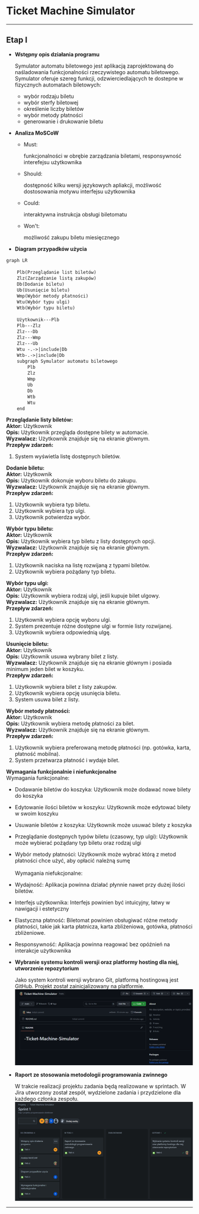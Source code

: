# Ticket Machine Simulator
***
## Etap I

- **Wstępny opis działania programu**

    Symulator automatu biletowego jest aplikacją zaprojektowaną do naśladowania funkcjonalności rzeczywistego automatu 
    biletowego. Symulator oferuje szereg funkcji, odzwierciedlających te dostepne w fizycznych automatach biletowych:
  - wybór rodzaju biletu
  - wybór sterfy biletowej
  - określenie liczby biletów
  - wybór metody płatności
  - generowanie i drukowanie biletu


- **Analiza MoSCoW**
  - Must:
  
    funkcjonalności w obrębie zarządzania biletami, responsywność interefejsu użytkownika
  - Should:
  
    dostępność kilku wersji językowych apliakcji, możliwość dostosowania motywu interfejsu użytkownika 
  - Could:

    interaktywna instrukcja obsługi biletomatu
  - Won't:

    możliwość zakupu biletu miesięcznego 


- **Diagram przypadków użycia**<br>
        
```mermaid
graph LR
    
    Plb(Przeglądanie list biletów)
    Zlz(Zarządzanie listą zakupów)
    Db(Dodanie biletu)
    Ub(Usunięcie biletu)
    Wmp(Wybór metody płatności)
    Wtu(Wybór typu ulgi)
    Wtb(Wybór typu biletu)
    
    Użytkownik---Plb
    Plb---Zlz
    Zlz---Db
    Zlz---Wmp
    Zlz---Ub
    Wtu -.->|include|Db
    Wtb-.->|include|Db
    subgraph Symulator automatu biletowego
        Plb
        Zlz
        Wmp
        Ub
        Db
        Wtb
        Wtu
    end
```
**Przeglądanie listy biletów:**
<br>
**Aktor:** Użytkownik<br>
**Opis:** Użytkownik przegląda dostępne bilety w automacie.<br>
**Wyzwalacz:** Użytkownik znajduje się na ekranie głównym.<br>
**Przepływ zdarzeń:**<br>
1. System wyświetla listę dostępnych biletów.<br>

**Dodanie biletu:**
<br>
**Aktor:** Użytkownik<br>
**Opis:** Użytkownik dokonuje wyboru biletu do zakupu.<br>
**Wyzwalacz:** Użytkownik znajduje się na ekranie głównym.<br>
**Przepływ zdarzeń:**<br>
1. Użytkownik wybiera typ biletu.<br>
2. Użytkownik wybiera typ ulgi.<br>
3. Użytkownik potwierdza wybór.<br>

**Wybór typu biletu:**
<br>
**Aktor:** Użytkownik<br>
**Opis:** Użytkownik wybiera typ biletu z listy dostępnych opcji.<br>
**Wyzwalacz:** Użytkownik znajduje się na ekranie głównym.<br>
**Przepływ zdarzeń:**<br>
1. Użytkownik naciska na listę rozwijaną z typami biletów.<br>
2. Użytkownik wybiera pożądany typ biletu.<br>

**Wybór typu ulgi:**
<br>
**Aktor:** Użytkownik<br>
**Opis:** Użytkownik wybiera rodzaj ulgi, jeśli kupuje bilet ulgowy.<br>
**Wyzwalacz:** Użytkownik znajduje się na ekranie głównym.<br>
**Przepływ zdarzeń:**<br>
1. Użytkownik wybiera opcję wyboru ulgi.<br>
2. System prezentuje różne dostępne ulgi w formie listy rozwijanej.<br>
3. Użytkownik wybiera odpowiednią ulgę.<br>

**Usunięcie biletu:**
<br>
**Aktor:** Użytkownik<br>
**Opis:** Użytkownik usuwa wybrany bilet z listy.<br>
**Wyzwalacz:** Użytkownik znajduje się na ekranie głównym i posiada minimum jeden bilet w koszyku.<br>
**Przepływ zdarzeń:**<br>
1. Użytkownik wybiera bilet z listy zakupów.<br>
2. Użytkownik wybiera opcję usunięcia biletu.<br>
3. System usuwa bilet z listy.<br>

**Wybór metody płatności:**
<br>
**Aktor:** Użytkownik<br>
**Opis:** Użytkownik wybiera metodę płatności za bilet.<br>
**Wyzwalacz:** Użytkownik znajduje się na ekranie głównym.<br>
**Przepływ zdarzeń:**
1. Użytkownik wybiera preferowaną metodę płatności (np. gotówka, karta, płatność mobilna).
2. System przetwarza płatność i wydaje bilet.

**Wymagania funkcjonalnie i niefunkcjonalne**<br>
    Wymagania funkcjonalne:
  - Dodawanie biletów do koszyka: Użytkownik może dodawać nowe bilety do koszyka
  - Edytowanie ilości biletów w koszyku: Użytkownik może edytować bilety w swoim koszyku
  - Usuwanie biletów z koszyka: Użytkownik może usuwać bilety z koszyka
  - Przeglądanie dostępnych typów biletu (czasowy, typ ulgi): Użytkownik może wybierać pożądany typ biletu oraz rodzaj ulgi
  - Wybór metody płatności: Użytkownik może wybrać którą z metod płatności chce użyć, aby opłacić należną sumę
    <br><br>
    Wymagania niefukcjonalne:
  - Wydajność: Aplikacja powinna działać płynnie nawet przy dużej ilości biletów.
  - Interfejs użytkownika: Interfejs powinien być intuicyjny, łatwy w nawigacji i estetyczny
  - Elastyczna płatność: Biletomat powinien obsługiwać różne metody płatności, takie jak karta płatnicza, karta zbliżeniowa, gotówka, płatności zbliżeniowe.
  - Responsywność: Aplikacja powinna reagować bez opóźnień na interakcje użytkownika
 

- **Wybranie systemu kontroli wersji oraz platformy hosting dla niej, utworzenie repozytorium**

    Jako system kontroli wersji wybrano Git, platformą hostingową jest GitHub.
    Projekt został zainicjalizowany na platformie.
    ![Inicjalizacja repozytorium](ReadmeAssets/EtapI/github-repo.png)


- **Raport ze stosowania metodologii programowania zwinnego**

    W trakcie realizacji projektu zadania będą realizowane w sprintach. W Jira utworzony został zespół, 
    wydzielone zadania i przydzielone dla każdego członka zespołu.
    ![Screenshot tablicy Jira](ReadmeAssets/EtapI/img_5.png)

****
